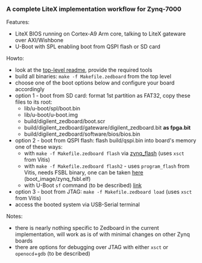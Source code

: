 ### A complete LiteX implementation workflow for Zynq-7000

Features:
 - LiteX BIOS running on Cortex-A9 Arm core, talking to LiteX gateware over AXI/Wishbone
 - U-Boot with SPL enabling boot from QSPI flash or SD card

Howto:
 - look at the [top-level readme](../README.md), provide the required tools
 - build all binaries: `make -f Makefile.zedboard` from the top level
 - choose one of the boot options below and configure your board accordingly
 - option 1 - boot from SD card: format 1st partition as FAT32, copy these files to its root:
   - lib/u-boot/spl/boot.bin
   - lib/u-boot/u-boot.img
   - build/digilent_zedboard/boot.scr
   - build/digilent_zedboard/gateware/digilent_zedboard.bit **as fpga.bit**
   - build/digilent_zedboard/software/bios/bios.bin
 - option 2 - boot from QSPI flash: flash build/qspi.bin into board's memory one of these ways:
   - with `make -f Makefile.zedboard flash` via [zynq_flash](https://github.com/raczben/zynq_flash) (uses `xsct` from Vitis)
   - with `make -f Makefile.zedboard flash2` - uses `program_flash` from Vitis, needs FSBL binary, one can be taken [here](https://digilent.com/reference/_media/zedboard/zedboard_oob_design.zip) (boot_image/zynq_fsbl.elf)
   - with U-Boot `sf` command (to be described) [link](https://xilinx-wiki.atlassian.net/wiki/spaces/A/pages/18842223/U-boot#U-boot-ProgrammingQSPIFlash)
 - option 3 - boot from JTAG: `make -f Makefile.zedboard load` (uses `xsct` from Vitis)
 - access the booted system via USB-Serial terminal

Notes:
 - there is nearly nothing specific to Zedboard in the current implementation, 
will work as is of with minimal changes on other Zynq boards
 - there are options for debugging over JTAG with either `xsct` or `openocd`+`gdb` (to be described)